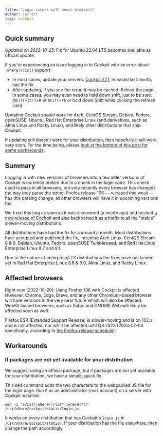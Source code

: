 ```yaml
---
title: "Login issues with newer browsers"
author: garrett
tags: cockpit
---
```


## Quick summary

*Updated on 2022-10-25*: Fix for Ubuntu 22.04 LTS becomes available as official update.

If you're experiencing an issue logging in to Cockpit with an error about `:where():is()` support:

- In most cases, update your servers. [Cockpit 277](cockpit-277), released last month, has the fix.
- After updating, if you see the error, it may be cached. Reload the page. In some cases, you may even need to hold down shift, just to be sure. (`Shift`+`Ctrl`+`R` or `Shift`+`F5` or hold down Shift while clicking the refresh icon)

Updating Cockpit should work for Arch, CentOS Stream, Debian, Fedora, openSUSE, Ubuntu, Red Hat Enterprise Linux (and derivatives, such as Alma Linux and Rocky Linux), and likely other distributions that ship Cockpit.

If updating still doesn't work for your distribution, then hopefully it will work very soon. For the time being, please [look at the bottom of this post for some workarounds](#workarounds).

## Summary

Logging in with new versions of browsers into a few older versions of Cockpit is currently broken due to a check in the login code. This check used to pass in all browsers, but very recently every browser has changed the way they parse the string. Firefox release 106 — released this week — has this parsing change; all other browsers will have it in upcoming versions too.

We fixed this bug as soon as it was discovered (a month ago) and pushed [a new release of Cockpit](cockpit-277) and also backported it as a hotfix to all the "stable" slower-moving distributions.

All distributions have had the fix for a around a month. Most distributions have accepted and published the fix, including Arch Linux, CentOS Stream 8 & 9, Debian, Ubuntu, Fedora, openSUSE Tumbleweed, and Red Hat Linux Enterprise Linux 8.7 and 9.1.

Due to the nature of enterprise/LTS distributions the fixes have not landed yet in Red Hat Enterprise Linux 8.6 & 9.0, Alma Linux, and Rocky Linux.

## Affected browsers

Right now (2022-10-20): Using Firefox 106 with Cockpit is affected. However, Chrome, Edge, Brave, and any other Chromium-based browser will have versions in the very near future which will also be affected. WebKit-based browsers, such as Safari and GNOME Web will likely be affected soon as well.

Firefox ESR (Extended Support Release) is slower-moving and is on 102.x and is not affected, nor will it be affected until Q3 2023 (2023-07-04 specifically, according to [the Firefox release schedule](https://wiki.mozilla.org/Release_Management/Calendar)).

## Workarounds

### If packages are not yet available for your distribution

We suggest using an official package, but if packages are not yet available for your distribution, we have a simple, quick fix.

This sed command adds the two characters to the webpacked JS file for the login page. Run it as an administrator (`root` account) on a server with Cockpit installed:

```
sed -i 's/is():where()/is(*):where(*)/' /usr/share/cockpit/static/login.js
```

It works on every distribution that has Cockpit's `login.js` in `/usr/share/cockpit/static/`. If your distribution has the file elsewhere, then change the path accordingly.
